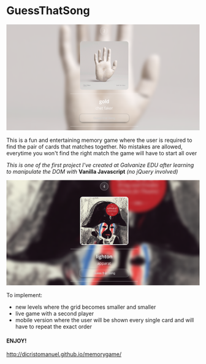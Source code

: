 # GuessThatSong

![alt text](https://github.com/dicristomanuel/guessThatSong/blob/master/img/screenshot1.png "Logo Title Text 1")

This is a fun and entertaining memory game where the user is required to find the pair of cards that
matches together. No mistakes are allowed, everytime you won't find the right match the game will have to start all over  

*This is one of the first project I've created at Galvanize EDU after learning to manipulate the DOM with* **Vanilla Javascript** *(no jQuery involved)*

![alt text](https://github.com/dicristomanuel/guessThatSong/blob/master/img/screenshot2.png "Logo Title Text 1")

To implement:

- new levels where the grid becomes smaller and smaller
- live game with a second player
- mobile version where the user will be shown every single card and will have to repeat the exact order

#### ENJOY!

http://dicristomanuel.github.io/memorygame/
